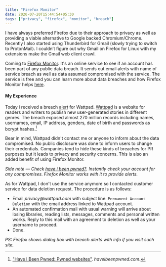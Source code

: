 ```yaml
---
title: "Firefox Monitor"
date: 2020-07-20T15:44:54+05:30
tags: ["privacy", "firefox", "monitor", "breach"]
---
```


I have always preferred Firefox due to their approach to privacy as well as providing a viable alternative to Google backed Chromium/Chrome. Recently I also started using Thunderbird for Gmail (slowly trying to switch to ProtonMail). I couldn’t figure out why Gmail on Firefox for Linux with my extensions make the Gmail web client crawl.

Coming to [Firefox Monitor](https://monitor.firefox.com/). It's an online service to see if an account has been part of any public data breach. It sends out email alerts with name of service breach as well as data assumed compromised with the service. The service is free and you can learn more about data breaches and how Firefox Monitor helps [here](https://support.mozilla.org/en-US/kb/firefox-monitor-faq).

#### My Experience

Today i received a breach [alert](https://monitor.firefox.com/breach-details/Wattpad) for Wattpad. [Wattpad](https://www.wattpad.com) is a website for readers and writers to publish new user-generated stories in different genres. The breach exposed almost 270 million records including names, usernames, email, IP address, genders, date of birth and passwords as bcrypt hashes.<cite>[^1]</cite>

[^1]: ["Have I Been Pwned: Pwned websites"](https://haveibeenpwned.com/PwnedWebsites#Wattpad). _haveibeenpwned.com_.

Bear in mind, Wattpad didn't contact me or anyone to inform about the data compromised. No public disclosure was done to inform users to change their credentials. Companies tend to hide these kinds of breaches for PR purposes but it leads to privacy and security concerns. This is also an added benefit of using Firefox Monitor.

_Side note — Check_ [_have i been pwned?_](https://haveibeenpwned.com/)_. Instantly check your account for any compromises. Firefox Monitor works with it to provide alerts._ 

As for Wattpad, I don't use the service anymore so I contacted customer service for data deletion request. The procedure is as follows:

- Email _privacy@wattpad.com_ with subject line: `Permanent Account Deletion` with the email address linked to Wattpad account.
- An automated confirmation mail with usual warning will arrive about losing libraries, reading lists, messages, comments and personal written works. Reply to this mail with an agreement to deletion as well as your username to proceed.
- Done.


_PS: Firefox shows dialog box with breach alerts with info if you visit such site._
